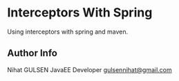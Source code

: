 Interceptors With Spring
===================

Using interceptors with spring and maven.



Author Info
-------------
Nihat GULSEN
JavaEE Developer
gulsennihat@gmail.com
